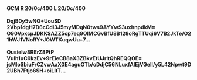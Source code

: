 #### GCM R 20/0c/400 L 20/0c/400
**DqjB0y5wNQ+UouSD**<br/>**2Vbp1dgH7D6cCdi3J5myMDqN0tws9AYYwS3uxhnpdkM=**<br/>**O90VpxcpJDKKSAZZ5cp7eq9OlMCGvBfU8B128oRgTTUqi6V7B2JkTe/O21hWJ1VNoRY+JOWTKuqwUu+7...**<br/><br/>
**Qusielw8RErZ8PtP**<br/>**Vulh1uC9kzEv+9rEieCB8aX3ZBkvEtUJritQhREQQOE=**<br/>**jsMloSbiuFrCZvwAaX0E4aguOTb/oDdjC56NLuxfAlEjVGeII/y5L42Npwt9D2UBh7Ftjo6SH+oiLItT...**